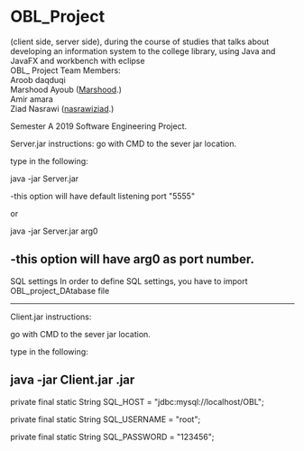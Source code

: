 # OBL_Project<br> 
(client side, server side), during the course of studies that talks about developing an information system to the college library, using Java and JavaFX and workbench with eclipse   <br> 
OBL_ Project 
Team Members:<br> 
Aroob daqduqi  
 Marshood Ayoub  ([Marshood](https://github.com/Marshood).) <br>
Amir amara<br> 
Ziad Nasrawi ([nasrawiziad](https://github.com/nasrawiziad).) <br>

Semester A 2019 Software Engineering Project.

Server.jar instructions:
go with CMD to the sever jar location.

type in the following:

java -jar Server.jar

-this option will have default listening port "5555"

or

java -jar Server.jar arg0

-this option will have arg0 as port number.
----------------------------------------------------------------------------------------------------------------------------------
SQL settings
In order to define SQL settings, you have to import OBL_project_DAtabase file  

-----------------------------------------------------------------------------------------------------------------------------------
Client.jar instructions:

go with CMD to the sever jar location.

type in the following:

java -jar Client.jar .jar
-----------------------------------------------------------------------------------------------------------------------------------
private final static String SQL_HOST = "jdbc:mysql://localhost/OBL"; 

private final static String SQL_USERNAME = "root";

private final static String SQL_PASSWORD = "123456";
